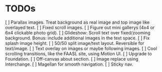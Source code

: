 # TODOs
[ ] Parallax images. Treat background as real image and top image like overlayed text.
[ ] Fixed scroll images.
[ ] Figure out mini gallerys (4x4 or 6x4 clickable photo grid).
[ ] Glideshow: Scroll text over fixed/zooming background. Bonus: include additional images in the text space.
[ ] Fix splash image height.
[ ] 50/50 split image/text layout. Reversible for text/image.
[ ] Text overlay on images or maybe following images.
[ ] Cool scrolling transitions, like the FAASL site, using Motion UI.
[ ] Upgrade to Foundation.
[ ] Off-canvas about section.
[ ] Image replace using Interchange.
[ ] Magellan for smooth navigation.
[ ] Sticky nav.
